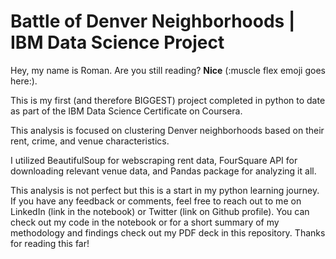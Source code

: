 # Battle of Denver Neighborhoods | IBM Data Science Project

Hey, my name is Roman. Are you still reading? **Nice** (:muscle flex emoji goes here:). 

This is my first (and therefore BIGGEST) project completed in python to date as part of the IBM Data Science Certificate on Coursera.

This analysis is focused on clustering Denver neighborhoods based on their rent, crime, and venue characteristics. 

I utilized BeautifulSoup for webscraping rent data, FourSquare API for downloading relevant venue data, and Pandas package for analyzing it all.

This analysis is not perfect but this is a start in my python learning journey. If you have any feedback or comments, feel free to reach out to me on LinkedIn (link in the notebook) or Twitter (link on Github profile). You can check out my code in the notebook or for a short summary of my methodology and findings check out my PDF deck in this repository. Thanks for reading this far! 
